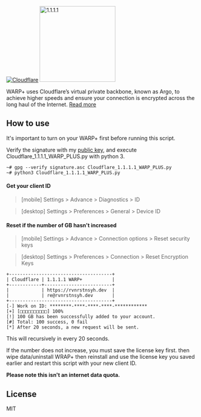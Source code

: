 <a href="https://www.cloudflare.com"><img alt="Cloudflare" src="https://upload.wikimedia.org/wikipedia/en/thumb/3/37/Cloudflare-logo-vector.svg/1200px-Cloudflare-logo-vector.svg.png"></a>
<a href="https://1.1.1.1"><img width="200" alt="1.1.1.1" src="https://cdn.fing.io/images/isp/HK/logo/cloudflare_warp_logo.png"></a>

WARP+ uses Cloudflare’s virtual private backbone, known as Argo, to achieve higher speeds and ensure your connection is encrypted across the long haul of the Internet. [Read more](https://blog.cloudflare.com/announcing-warp-plus)
## How to use
It's important to turn on your WARP+ first before running this script.

Verify the signature with my [public key](https://keys.openpgp.org/vks/v1/by-fingerprint/F739B2ED9CEB7482B1D34529F0F35EAD50642AD7),
and execute Cloudflare_1.1.1.1_WARP_PLUS.py with python 3.
```
~# gpg --verify signature.asc Cloudflare_1.1.1.1_WARP_PLUS.py
~# python3 Cloudflare_1.1.1.1_WARP_PLUS.py
```
#### Get your client ID
> [mobile] Settings > Advance > Diagnostics > ID

> [desktop] Settings > Preferences > General > Device ID
#### Reset if the number of GB hasn't increased 
> [mobile] Settings > Advance > Connection options > Reset security keys

> [desktop] Settings > Preferences > Connection > Reset Encryption Keys
```
+--------------------------------------+
| Cloudflare | 1.1.1.1 WARP+           |
+------------+-------------------------+
|            | https://rvnrstnsyh.dev  |
|            | re@rvnrstnsyh.dev       |
+--------------------------------------+
[-] Work on ID: ********-****-****-****-************
[+] [□□□□□□□□□□] 100%
[!] 100 GB has been successfully added to your account.
[#] Total: 100 success, 0 fail
[*] After 20 seconds, a new request will be sent.
```
This will recursively in every 20 seconds.

If the number does not increase, you must save the license key first. then wipe data/uninstall WRAP+ then reinstall and use the license key you saved earlier and restart this script with your new client ID.

**Please note this isn't an internet data quota.**

## License

MIT
